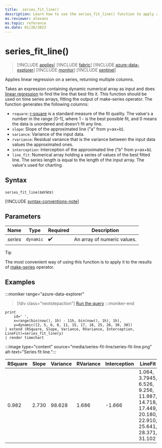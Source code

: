 ```yaml
---
title:  series_fit_line()
description: Learn how to use the series_fit_line() function to apply a linear regression on a series to return multiple columns.
ms.reviewer: alexans
ms.topic: reference
ms.date: 01/26/2023
---
```

# series_fit_line()

> [!INCLUDE [applies](../includes/applies-to-version/applies.md)] [!INCLUDE [fabric](../includes/applies-to-version/fabric.md)] [!INCLUDE [azure-data-explorer](../includes/applies-to-version/azure-data-explorer.md)] [!INCLUDE [monitor](../includes/applies-to-version/monitor.md)] [!INCLUDE [sentinel](../includes/applies-to-version/sentinel.md)]

Applies linear regression on a series, returning multiple columns.  

Takes an expression containing dynamic numerical array as input and does [linear regression](https://en.wikipedia.org/wiki/Line_fitting) to find the line that best fits it. This function should be used on time series arrays, fitting the output of make-series operator. The function generates the following columns:

* `rsquare`: [r-square](https://en.wikipedia.org/wiki/Coefficient_of_determination) is a standard measure of the fit quality. The value's a number in the range [0-1], where 1 - is the best possible fit, and 0 means the data is unordered and doesn't fit any line.
* `slope`: Slope of the approximated line ("a" from y=ax+b).
* `variance`: Variance of the input data.
* `rvariance`: Residual variance that is the variance between the input data values the approximated ones.
* `interception`: Interception of the approximated line ("b" from y=ax+b).
* `line_fit`: Numerical array holding a series of values of the best fitted line. The series length is equal to the length of the input array. The value's used for charting.

## Syntax

`series_fit_line(`*series*`)`

[!INCLUDE [syntax-conventions-note](../includes/syntax-conventions-note.md)]

## Parameters

| Name | Type | Required | Description |
|--|--|--|--|
| *series* | `dynamic` |  :heavy_check_mark: | An array of numeric values.|

> [!TIP]
> The most convenient way of using this function is to apply it to the results of [make-series](make-series-operator.md) operator.

## Examples

:::moniker range="azure-data-explorer"
> [!div class="nextstepaction"]
> <a href="https://dataexplorer.azure.com/clusters/kvc9rf7q4d68qcw5sk2d6f.northeurope/databases/MyDatabase?query=H4sIAAAAAAAAA1VMywrCQAy8C/2H3NzCCm7Fx6VXQfDUghcRWdtoAzWt6YoW/HijPYiBSWYmybRCHKIRaFGZjmFsB/FMxfMFzYnYcPMwsQVXxTAB5yoL/+7Qhr8+LXv2VyrMPrEwt7CwsNIDp1DllgrVifJEV7PpB4c4Gr0AnwG5BJPlt7sXtJDXTatj54U8F8qyH91wQCmwDdSwhS0xrinEaYdC2B3PFI61eqb/JovmokCgKxaVl/AGWOACk/UAAAA=" target="_blank">Run the query</a>
:::moniker-end

```kusto
print
    id=' ',
    x=range(bin(now(), 1h) - 11h, bin(now(), 1h), 1h),
    y=dynamic([2, 5, 6, 8, 11, 15, 17, 18, 25, 26, 30, 30])
| extend (RSquare, Slope, Variance, RVariance, Interception, LineFit)=series_fit_line(y)
| render timechart
```

:::image type="content" source="media/series-fit-line/series-fit-line.png" alt-text="Series fit line.":::

| RSquare | Slope | Variance | RVariance | Interception | LineFit                                                                                     |
|---------|-------|----------|-----------|--------------|---------------------------------------------------------------------------------------------|
| 0.982   | 2.730 | 98.628   | 1.686     | -1.666       | 1.064, 3.7945, 6.526, 9.256, 11.987, 14.718, 17.449, 20.180, 22.910, 25.641, 28.371, 31.102 |
